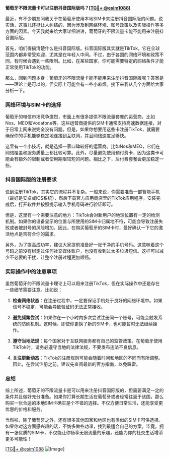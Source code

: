 **葡萄牙不限流量卡可以注册抖音国际版吗？[[TG💪+ @esim1088](https://t.me/s/esim1088)]**

最近，有不少朋友问我关于在葡萄牙使用本地SIM卡来注册抖音国际版的问题。说实话，这事儿还挺让人纠结的，因为涉及到网络环境、账号政策以及实际操作等多方面的因素。今天我就来给大家详细讲讲，葡萄牙的不限流量卡能不能用来注册抖音国际版。

首先，咱们得搞清楚什么是抖音国际版。抖音国际版其实就是TikTok，它在全球范围内都非常受欢迎，尤其是在年轻人中间。不过，由于各国的网络环境和政策不同，有时候会遇到一些限制。比如，在某些国家，你可能需要特定的网络条件才能正常使用TikTok的功能。

那么，回到问题本身：葡萄牙的不限流量卡能不能用来注册抖音国际版呢？答案是——理论上是可以的，但实际上可能会有一些小麻烦。接下来我从几个方面给大家分析一下。

### 网络环境与SIM卡的选择

葡萄牙的电信市场竞争激烈，市面上有很多提供不限流量套餐的运营商，比如Nos、MEO和Vodafone等。这些运营商提供的SIM卡通常支持高速数据连接，对于日常上网来说完全没有问题。但是，如果你想要用这些卡注册TikTok，就需要确保你的手机能够稳定地连接到互联网，并且网络速度足够快。

这里有一个小技巧，就是选择一家口碑较好的运营商。比如Nos和MEO，它们在网络覆盖和服务质量上都比较可靠。此外，尽量避免使用预付费卡，因为这类卡可能会有额外的限制或者使用期限较短的问题。相比之下，后付费套餐会更加稳定一些。

### 抖音国际版的注册要求

说到注册TikTok，其实它的流程并不复杂。一般来说，你需要准备一部智能手机（最好是安卓或iOS系统），然后下载官方应用商店里的TikTok应用程序。安装完成后，打开软件并按照提示输入手机号码进行验证即可。

但是，这里有一个需要注意的地方：TikTok会对新用户的地理位置有一定的检测机制。如果你的设备显示的位置与所使用的SIM卡归属地不符，可能会导致注册失败或者被封号的风险增加。因此，在购买葡萄牙的SIM卡时，最好确认一下它的激活地点是否符合你的需求。

另外，为了提高成功率，建议大家提前准备好一张干净的手机号码。这意味着这个号码之前没有绑定过任何社交媒体账户，也没有收到过太多垃圾短信。这样可以减少不必要的干扰，让整个注册过程更加顺畅。

### 实际操作中的注意事项

虽然葡萄牙的不限流量卡理论上可以用来注册TikTok，但在实际操作中还是存在一些细节需要注意。比如说：

1. **检查网络状态**：在注册过程中，一定要保证手机处于良好的网络环境中。如果信号不稳定，可能会导致验证码无法正常接收。
   
2. **避免频繁尝试**：如果你在一个小时内多次尝试注册同一个账号，可能会触发系统的防刷机制。这时候，即使你更换了新的SIM卡，也可能暂时无法继续操作。

3. **遵守当地法规**：每个国家对于互联网服务都有自己的监管政策。在葡萄牙使用TikTok时，请务必遵守当地的法律法规，不要发布违法不良信息。

4. **关注更新动态**：TikTok的注册规则可能会随着时间和地区的不同而有所调整。因此，在尝试注册之前，建议先查阅最新的官方指南，以免踩雷。

### 总结

综上所述，葡萄牙的不限流量卡是可以用来注册抖音国际版的，但需要满足一定的条件并且做好充分准备。如果你打算长期生活在葡萄牙或者经常往返于该国，那么购买一张合适的本地SIM卡确实是个不错的选择。不仅方便日常生活，还能享受更优惠的价格和服务。

当然啦，除了葡萄牙之外，还有很多其他国家和地区也有类似的SIM卡可供选择。如果你对这方面感兴趣的话，不妨多做些功课，找到最适合自己的方案。毕竟，拥有一张优质的SIM卡，不仅能让你畅享无限流量的乐趣，还能为你的社交生活增添更多可能性！

[[TG💪+ @esim1088](https://t.me/s/esim1088) ![Image](https://i.postimg.cc/4NQfJmqS/Snipaste-2025-05-13-00-14-12.png)]
